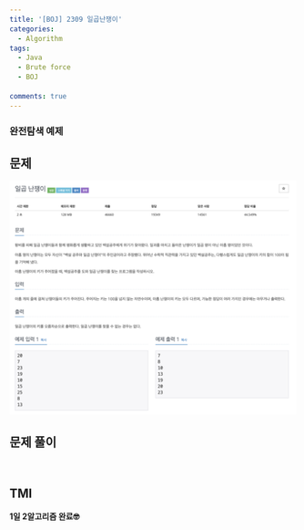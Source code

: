 ```yaml
---
title: '[BOJ] 2309 일곱난쟁이'
categories:
  - Algorithm
tags:
  - Java
  - Brute force
  - BOJ

comments: true 
---
```

### 완전탐색 예제

## 문제
 <a href="/assets/images/BOJ2309.png"><img src="/assets/images/BOJ2309.png"></a>
 <br/>

## 문제 풀이
<script src="https://gist.github.com/kyeahen/428d69cdfd6c413f034d9edb3e49b326.js"></script>
<br/>

## TMI

**1일 2알고리즘 완료🤓**


